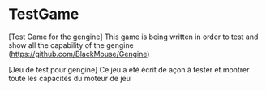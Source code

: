 TestGame
========

[Test Game for the gengine]
This game is being written in order to test and show all the capability of the gengine (https://github.com/BlackMouse/Gengine)

[Jeu de test pour gengine]
Ce jeu a été écrit de açon à tester et montrer toute les capacités du moteur de jeu
